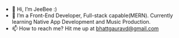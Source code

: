 - 👋 Hi, I’m JeeBee :)
- 🌱 I’m  a Front-End Developer, Full-stack capable(MERN). Currently learning Native App Development and Music Production.
- 📫 How to reach me? Hit me up at bhattgauravd@gmail.com

<!---
jeebeez/jeebeez is a ✨ special ✨ repository because its `README.md` (this file) appears on your GitHub profile.
You can click the Preview link to take a look at your changes.
--->
